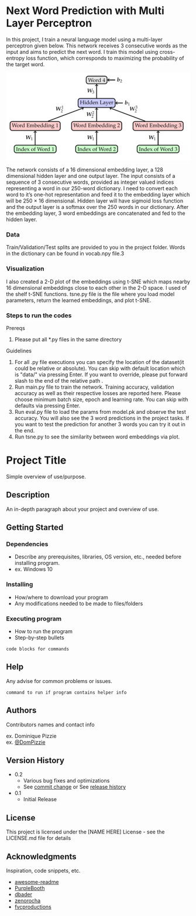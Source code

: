 # Next Word Prediction with Multi Layer Perceptron

In this project, I train a neural language model using a multi-layer perceptron given below. This network receives 3 consecutive words as the input and aims to predict the next word. I train this model using cross-entropy loss function, which corresponds to maximizing the probability of the target word.

![alt text](https://github.com/guraybaydur/next-word-prediction/blob/main/architecture.png)

The network consists of a 16 dimensional embedding layer, a 128 dimensional hidden layer and one output layer. The input consists of a sequence of 3 consecutive words, provided as integer valued indices representing a word in our 250-word dictionary. I need to convert each word to it’s one-hot representation and feed it to the embedding layer which will be 250 × 16 dimensional. Hidden layer will have sigmoid loss function and the output layer is a softmax over the 250 words in our dictionary. After the embedding layer, 3 word embeddings are concatenated and fed to the hidden layer.

### Data

Train/Validation/Test splits are provided to you in the project folder. Words in the dictionary can be found in vocab.npy file.3

### Visualization

I also created a 2-D plot of the embeddings using t-SNE which maps nearby 16 dimensional embeddings close to each other in the 2-D space. I used of the shelf t-SNE functions. tsne.py file is the file where you load model parameters, return the learned embeddings, and plot t-SNE. 

### Steps to run the codes

Prereqs
1) Please put all *.py files in the same directory

Guidelines
1) For all .py file executions you can specify the location of the dataset(it could be relative or absolute). You can skip with default location which is "data/" via pressing Enter. If you want to override, please put forward slash to the end of the relative path .
2) Run main.py file to train the network. Training accuracy, validation accuracy as well as their respective losses are reported here. Please choose minimum batch size, epoch and learning rate. You can skip with defaults via pressing Enter.
3) Run eval.py file to load the params from model.pk and observe the test accuracy. You will also see the 3 word predictions in the project tasks. If you want to test the prediction for another 3 words you can try it out in the end.
4) Run tsne.py to see the similarity between word embeddings via plot.


# Project Title

Simple overview of use/purpose.

## Description

An in-depth paragraph about your project and overview of use.

## Getting Started

### Dependencies

* Describe any prerequisites, libraries, OS version, etc., needed before installing program.
* ex. Windows 10

### Installing

* How/where to download your program
* Any modifications needed to be made to files/folders

### Executing program

* How to run the program
* Step-by-step bullets
```
code blocks for commands
```

## Help

Any advise for common problems or issues.
```
command to run if program contains helper info
```

## Authors

Contributors names and contact info

ex. Dominique Pizzie  
ex. [@DomPizzie](https://twitter.com/dompizzie)

## Version History

* 0.2
    * Various bug fixes and optimizations
    * See [commit change]() or See [release history]()
* 0.1
    * Initial Release

## License

This project is licensed under the [NAME HERE] License - see the LICENSE.md file for details

## Acknowledgments

Inspiration, code snippets, etc.
* [awesome-readme](https://github.com/matiassingers/awesome-readme)
* [PurpleBooth](https://gist.github.com/PurpleBooth/109311bb0361f32d87a2)
* [dbader](https://github.com/dbader/readme-template)
* [zenorocha](https://gist.github.com/zenorocha/4526327)
* [fvcproductions](https://gist.github.com/fvcproductions/1bfc2d4aecb01a834b46)
